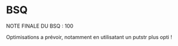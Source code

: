 # BSQ

NOTE FINALE DU BSQ : 100

Optimisations a prévoir, notamment en utilisatant un putstr plus opti !
